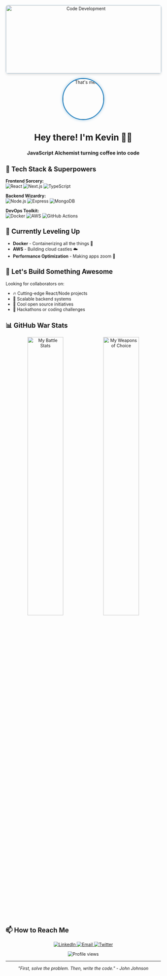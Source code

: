 <!-- Dynamic tech banner with gradient overlay -->
<p align="center">
  <img src="https://images.unsplash.com/photo-1555066931-4365d14bab8c?ixlib=rb-4.0.3&ixid=M3wxMjA3fDB8MHxwaG90by1wYWdlfHx8fGVufDB8fHx8fA%3D%3D&auto=format&fit=crop&w=1200&q=80" alt="Code Development" width="100%" style="max-height: 220px; object-fit: cover; border-radius: 8px; border: 1px solid rgba(46,134,193,0.3); box-shadow: 0 4px 6px rgba(0,0,0,0.1);" />
</p>

<!-- Profile pic with subtle animation -->
<p align="center">
  <img src="https://avatars.githubusercontent.com/u/your-github-id?v=4" alt="That's me!" width="130" style="border-radius: 50%; border: 3px solid #2E86C1; box-shadow: 0 0 10px rgba(46,134,193,0.4); transition: transform 0.3s;" onmouseover="this.style.transform='rotate(5deg)'" onmouseout="this.style.transform='rotate(0deg)'" />
</p>

<h1 align="center">Hey there! I'm Kevin 👨‍💻</h1>
<h3 align="center">JavaScript Alchemist turning coffee into code</h3>

## 🚀 Tech Stack & Superpowers

**Frontend Sorcery:**  
![React](https://img.shields.io/badge/-React-61DAFB?style=flat-square&logo=react&logoColor=white)
![Next.js](https://img.shields.io/badge/-Next.js-000000?style=flat-square&logo=next.js&logoColor=white)
![TypeScript](https://img.shields.io/badge/-TypeScript-3178C6?style=flat-square&logo=typescript&logoColor=white)

**Backend Wizardry:**  
![Node.js](https://img.shields.io/badge/-Node.js-339933?style=flat-square&logo=node.js&logoColor=white)
![Express](https://img.shields.io/badge/-Express-000000?style=flat-square&logo=express&logoColor=white)
![MongoDB](https://img.shields.io/badge/-MongoDB-47A248?style=flat-square&logo=mongodb&logoColor=white)

**DevOps Toolkit:**  
![Docker](https://img.shields.io/badge/-Docker-2496ED?style=flat-square&logo=docker&logoColor=white)
![AWS](https://img.shields.io/badge/-AWS-232F3E?style=flat-square&logo=amazon-aws&logoColor=white)
![GitHub Actions](https://img.shields.io/badge/-GitHub_Actions-2088FF?style=flat-square&logo=github-actions&logoColor=white)

## 🌱 Currently Leveling Up

- **Docker** - Containerizing all the things 🐳
- **AWS** - Building cloud castles ☁️
- **Performance Optimization** - Making apps zoom 🚀

## 🤝 Let's Build Something Awesome

Looking for collaborators on:
- 🔥 Cutting-edge React/Node projects
- 🚀 Scalable backend systems
- 🤖 Cool open source initiatives
- 🎯 Hackathons or coding challenges


## 📊 GitHub War Stats

<p align="center">
  <img width="48%" src="https://github-readme-stats.vercel.app/api?username=castercodes&show_icons=true&theme=algolia&include_all_commits=true&count_private=true" alt="My Battle Stats" />
  <img width="48%" src="https://github-readme-stats.vercel.app/api/top-langs/?username=castercodes&layout=compact&theme=algolia&hide=html,css" alt="My Weapons of Choice" />
</p>

## 📫 How to Reach Me

<p align="center">
  <a href="https://linkedin.com/in/yourprofile">
    <img src="https://img.shields.io/badge/LinkedIn-Connect-blue?style=for-the-badge&logo=linkedin&logoColor=white" alt="LinkedIn"/>
  </a>
  <a href="mailto:your.email@example.com">
    <img src="https://img.shields.io/badge/Email-Shoot%20me%20a%20message-red?style=for-the-badge&logo=gmail&logoColor=white" alt="Email"/>
  </a>
  <a href="https://twitter.com/yourhandle">
    <img src="https://img.shields.io/badge/Twitter-Follow%20me-1DA1F2?style=for-the-badge&logo=twitter&logoColor=white" alt="Twitter"/>
  </a>
</p>

<p align="center">
  <img src="https://komarev.com/ghpvc/?username=castercodes&label=Profile%20Views&color=2E86C1&style=flat-square" alt="Profile views" />
</p>

---

<p align="center">
  <i>"First, solve the problem. Then, write the code." - John Johnson</i>
</p>
